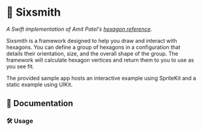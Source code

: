 # 🎩 Sixsmith

*A Swift implementation of Amit Patel's [hexagon reference](https://www.redblobgames.com/grids/hexagons/implementation.html).*

Sixsmith is a framework designed to help you draw and interact with hexagons. You can define a group of hexagons in a configuration that details their orientation, size, and the overall shape of the group. The framework will calculate hexagon vertices and return them to you to use as you see fit.

The provided sample app hosts an interactive example using SpriteKit and a static example using UIKit.

## 📑 Documentation

### 🛠 Usage
